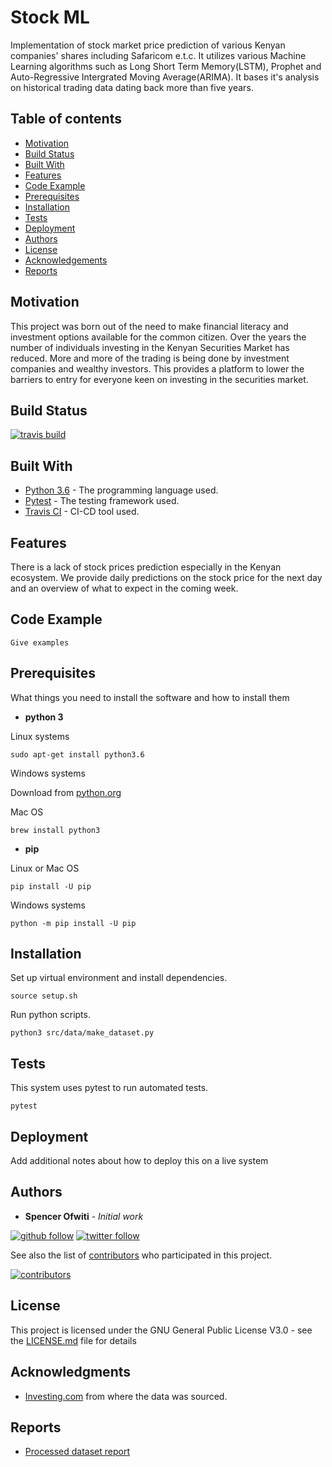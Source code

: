 # Stock ML

Implementation of stock market price prediction of various Kenyan companies' shares including Safaricom e.t.c.
It utilizes various Machine Learning algorithms such as Long Short Term Memory(LSTM), Prophet and Auto-Regressive Intergrated Moving Average(ARIMA).
It bases it's analysis on historical trading data dating back more than five years. 

## Table of contents
* [Motivation](#motivation)
* [Build Status](#build-status)
* [Built With](#built-with)
* [Features](#features)
* [Code Example](#code-example)
* [Prerequisites](#prerequisites)
* [Installation](#installation)
* [Tests](#tests)
* [Deployment](#deployment)
* [Authors](#authors)
* [License](#license)
* [Acknowledgements](#acknowledgments)
* [Reports](#reports)

## Motivation

This project was born out of the need to make financial literacy and investment options available for the common citizen.
Over the years the number of individuals investing in the Kenyan Securities Market has reduced.
More and more of the trading is being done by investment companies and wealthy investors.
This provides a platform to lower the barriers to entry for everyone keen on investing in the securities market. 

## Build Status

[![travis build](https://img.shields.io/travis/com/github/SpencerOfwiti/stock-ml)](https://travis-ci.com/github/SpencerOfwiti/stock-ml)

## Built With
* [Python 3.6](https://www.python.org/) - The programming language used.
* [Pytest](https://docs.pytest.org/en/latest/) - The testing framework used.
* [Travis CI](https://travis-ci.com/) - CI-CD tool used.

## Features

There is a lack of stock prices prediction especially in the Kenyan ecosystem.
We provide daily predictions on the stock price for the next day and an overview of what to expect in the coming week.

## Code Example

```
Give examples
```

## Prerequisites

What things you need to install the software and how to install them

* **python 3**

Linux systems
```
sudo apt-get install python3.6
```

Windows systems

Download from [python.org](https://www.python.org/downloads/windows/) 

Mac OS
```
brew install python3
```

* **pip**

Linux or Mac OS
```
pip install -U pip
```

Windows systems
```
python -m pip install -U pip
```

## Installation

Set up virtual environment and install dependencies.

```
source setup.sh
```

Run python scripts.

```
python3 src/data/make_dataset.py
```

## Tests

This system uses pytest to run automated tests.
```
pytest
```

## Deployment

Add additional notes about how to deploy this on a live system

## Authors

* **Spencer Ofwiti** - *Initial work* 
    
[![github follow](https://img.shields.io/github/followers/SpencerOfwiti?label=Follow_on_GitHub)](https://github.com/SpencerOfwiti)
[![twitter follow](https://img.shields.io/twitter/follow/SpencerOfwiti?label=Follow)](https://twitter.com/SpencerOfwiti)

See also the list of [contributors](https://github.com/SpencerOfwiti/stock-ml/contributors) who participated in this project.

[![contributors](https://img.shields.io/github/contributors/SpencerOfwiti/stock-ml)](https://github.com/SpencerOfwiti/stock-ml/contributors)

## License

This project is licensed under the GNU General Public License V3.0 - see the [LICENSE.md](LICENSE.md) file for details

## Acknowledgments

* [Investing.com](https://www.investing.com/) from where the data was sourced.

## Reports

* [Processed dataset report](./reports/Processed-Safaricom-Report.html)
